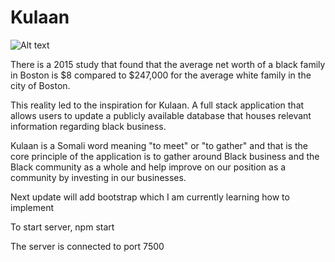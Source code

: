 # Kulaan

![Alt text](../../../../../../../C:/Users/burha/OneDrive/Documents/GitHub/Kulaan/kulaanscrnshot.png)

There is a 2015 study that found that the average net worth of a black family in Boston is $8 compared to $247,000 for the average white family in the city of Boston.
 
This reality led to the inspiration for Kulaan. A full stack application that allows users to update a publicly available database that houses relevant information regarding black business.
 
Kulaan is a Somali word meaning "to meet" or "to gather" and that is the core principle  of the application is to gather around Black business and the Black community as a whole and help improve on our position as a community by investing in our businesses.


Next update will add bootstrap which I am currently learning how to implement

To start server, npm start

The server is connected to port 7500










